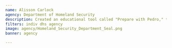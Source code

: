 ```yaml
---
name: Alisson Carlock
agency: Department of Homeland Security
description: Created an educational tool called "Prepare with Pedro," to help children stay safe and help during emergencies. Ms. Carlock's work has been distributed worldwide and translated into multiple languages.
filters: indiv dhs agency
image: agency/Homeland_Security_Department_Seal.png
banner: agency

---
```


